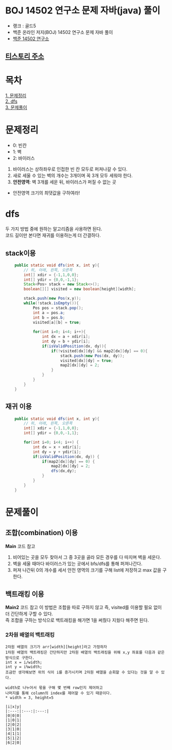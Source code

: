 # BOJ 14502 연구소 문제 자바(java)  풀이
- 랭크 : 골드5
- 백준 온라인 저지(BOJ) 14502 연구소 문제 자바 풀이
- [백준 14502 연구소](https://www.acmicpc.net/problem/14502)

## [티스토리 주소](https://hoho325.tistory.com/)

# 목차
[1. 문제정리](#문제정리)  
[2. dfs](#dfs)  
[3. 문제풀이](#문제풀이)

# 문제정리
* 0: 빈칸
* 1: 벽
* 2: 바이러스
1. 바이러스는 상하좌우로 인접한 빈 칸 모두로 퍼져나갈 수 있다.
2. 새로 세울 수 있는 벽의 개수는 3개이며 꼭 3개 모두 세워야 한다.
3. **안전영역**: 벽 3개를 세운 뒤, 바이러스가 퍼질 수 없는 곳

* 안전영역 크기의 최댓값을 구하여라!

# dfs
두 가지 방법 중에 원하는 알고리즘을 사용하면 된다.  
코드 길이만 본다면 재귀를 이용하는게 더 간결하다.

## stack이용
```java
	public static void dfs(int x, int y){
		// 위, 아래, 왼쪽, 오른쪽
		int[] xdir = {-1,1,0,0};
		int[] ydir = {0,0,-1,1};
		Stack<Pos> stack = new Stack<>();
		boolean[][] visited = new boolean[height][width];

		stack.push(new Pos(x,y));
		while(!stack.isEmpty()){
			Pos pos = stack.pop();
			int a = pos.a;
			int b = pos.b;
			visited[a][b] = true;
			
			for(int i=0; i<4; i++){
				int dx = a + xdir[i];
				int dy = b + ydir[i];
				if(isValidPosition(dx, dy)){
					if(!visited[dx][dy] && map2[dx][dy] == 0){
						stack.push(new Pos(dx, dy));
						visited[dx][dy] = true;
						map2[dx][dy] = 2;
					}
				}
			}
		}
	}
```

## 재귀 이용
```java
	public static void dfs(int x, int y){
		// 위, 아래, 왼쪽, 오른쪽
		int[] xdir = {-1,1,0,0};
		int[] ydir = {0,0,-1,1};

		for(int i=0; i<4; i++) {
			int dx = x + xdir[i];
			int dy = y + ydir[i];
			if(isValidPosition(dx, dy)) {
				if(map2[dx][dy] == 0) {
					map2[dx][dy] = 2;
					dfs(dx,dy);
				}
			}
		}
	}
```

# 문제풀이
## 조합(combination) 이용
**Main** 코드 참고
1. 비어있는 곳을 모두 찾아서 그 중 3곳을 골라 모든 경우를 다 따지며 벽을 세운다.
2. 벽을 세울 때마다 바이러스가 있는 곳에서 bfs/dfs를 통해 퍼져나간다.
3. 퍼져 나간뒤 0의 개수를 세서 안전 영역의 크기를 구해 list에 저장하고 max 값을 구한다.

## 백트래킹 이용 
**Main2** 코드 참고
이 방법은 조합을 따로 구하지 않고 즉, visited를 이용할 필요 없이 더 간단하게 구할 수 있다.  
즉 조합을 구하는 방식으로 백트래킹을 해가면 1을 써줬다 지웠다 해주면 된다.

### 2차원 배열의 백트래킹
```
2차원 배열의 크기가 arr[width][height]라고 가정하자
1차원 배열의 백트래킹은 간단하지만 2차원 배열의 백트래킹을 위해 x,y 좌표를 다음과 같은 방식으로 구한다.
int x = i/width;
int y = i%width;
조금만 생각해보면 위의 식이 i를 증가시키며 2차원 배열을 순회할 수 있다는 것을 알 수 있다.

width로 나누어서 몫을 구해 몇 번째 row인지 제어하고
나머지를 통해 column의 index를 제어할 수 있기 때문이다.
* width = 3, height=5

|i|x|y|
|:---:|:---:|:---:|
|0|0|0|
|1|0|1|
|2|0|2|
|3|1|0|
|4|1|1|
|5|1|2|
|6|2|0|
```
